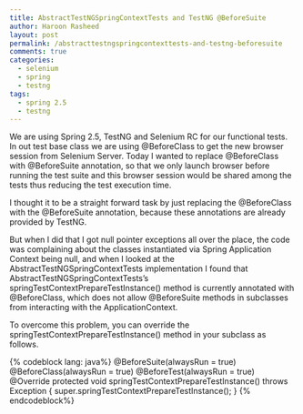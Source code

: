 ```yaml
---
title: AbstractTestNGSpringContextTests and TestNG @BeforeSuite
author: Haroon Rasheed
layout: post
permalink: /abstracttestngspringcontexttests-and-testng-beforesuite
comments: true
categories:
  - selenium
  - spring
  - testng
tags:
  - spring 2.5
  - testng
---
```

  
We are using Spring 2.5, TestNG and Selenium RC for our functional tests. In out test base class we are using @BeforeClass to get the new browser session from Selenium Server. Today I wanted to replace @BeforeClass with @BeforeSuite annotation, so that we only launch browser before running the test suite and this browser session would be shared among the tests thus reducing the test execution time.

I thought it to be a straight forward task by just replacing the @BeforeClass with the @BeforeSuite annotation, because these annotations are already provided by TestNG.

But when I did that I got null pointer exceptions all over the place, the code was complaining about the classes instantiated via Spring Application Context being null, and when I looked at the AbstractTestNGSpringContextTests implementation I found that AbstractTestNGSpringContextTests’s springTestContextPrepareTestInstance() method is currently annotated with @BeforeClass, which does not allow @BeforeSuite methods in subclasses from interacting with the ApplicationContext.

To overcome this problem, you can override the springTestContextPrepareTestInstance() method in your subclass as follows.

{% codeblock lang: java%}
@BeforeSuite(alwaysRun = true)
@BeforeClass(alwaysRun = true)
@BeforeTest(alwaysRun = true)
@Override
protected void springTestContextPrepareTestInstance() throws Exception {
        super.springTestContextPrepareTestInstance();
}
{% endcodeblock%}